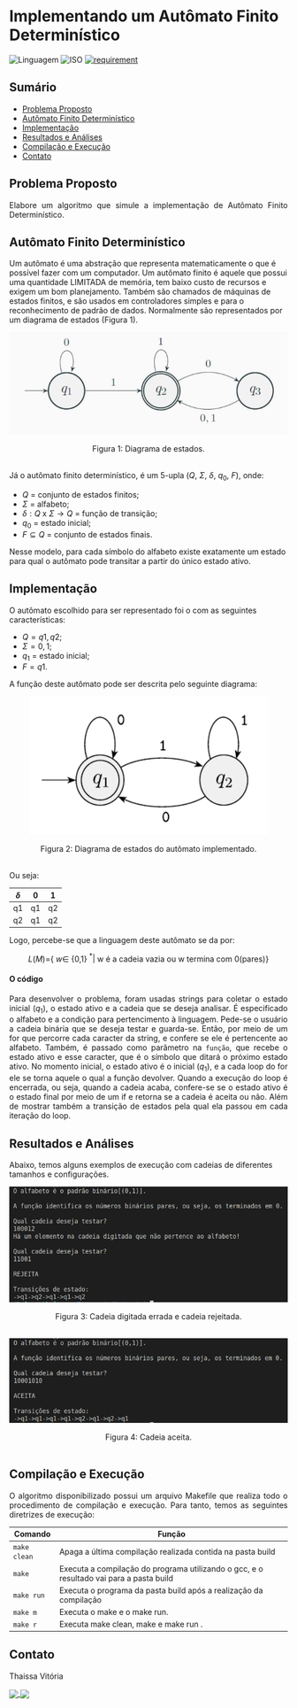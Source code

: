 # Implementando um Autômato Finito Determinístico
![Linguagem](https://img.shields.io/badge/Linguagem-C%2B%2B-blue)
![ISO](https://img.shields.io/badge/ISO-Linux-blueviolet)
[![requirement](https://img.shields.io/badge/IDE-Visual%20Studio%20Code-informational)](https://code.visualstudio.com/docs/?dv=linux64_deb)

## Sumário

<!--ts-->
   * [Problema Proposto](#problema-proposto)
   * [Autômato Finito Determinístico](#autômato-finito-determinístico)
   * [Implementação](#implementação)
   * [Resultados e Análises](#resultados-e-análises)
   * [Compilação e Execução](#compilação-e-execução)
   * [Contato](#contato)
<!--te-->

## Problema Proposto
<div align="justify">Elabore um algoritmo que simule a implementação de Autômato Finito Determinístico.
</div>

## Autômato Finito Determinístico

Um autômato é uma abstração que representa matematicamente o que é possível fazer com um computador. 
Um autômato finito é aquele que possui uma quantidade LIMITADA de memória, tem baixo custo de recursos e exigem um bom planejamento. Também são chamados de máquinas de estados finitos, e são usados em controladores simples e para o reconhecimento de padrão de dados. Normalmente são representados por um diagrama de estados (Figura 1).

<div align="center">
<img src=imgs/diagrama.png><p></p>
Figura 1: Diagrama de estados.
</div>
<br>

Já o autômato finito determinístico, é um 5-upla ($Q$, $\Sigma$, $\delta$, $q_0$, $F$), onde:

- $Q$ = conjunto de estados finitos;
- $\Sigma$ = alfabeto;
- $\delta: Q$ x $\Sigma \rightarrow Q$ = função de transição;
- $q_0$ = estado inicial;
- $F \subseteq Q$ = conjunto de estados finais.

Nesse modelo, para cada símbolo do alfabeto existe exatamente um estado para qual o autômato pode transitar a partir do único estado ativo.


## Implementação
 O autômato escolhido para ser representado foi o com as seguintes características:

 - $Q=q1,q2$;
- $\Sigma = 0,1$;
- $q_1$ = estado inicial;
- $F =q1$.

A função deste autômato pode ser descrita pelo seguinte diagrama:

<div align="center">
<img src=imgs/automato.png><p></p>
Figura 2: Diagrama de estados do autômato implementado.
</div>
</br>

Ou seja:

<div align="center">

| $\delta$ | 0 | 1 |                   
| -----------| --| --|
|  q1        |q1 | q2|
|  q2        |q1 | q2|

</div>

Logo, percebe-se que a linguagem deste autômato se da por:
</br>

<div align="center">

$L(M)=${ $w\in$ {0,1} $^*|$ w é a cadeia vazia ou w termina com 0(pares)}

</div>

#### O código

<div align="justify">

Para desenvolver o problema, foram usadas strings para coletar o estado inicial ($q_1$), o estado ativo e a cadeia que se deseja analisar.
É especificado o alfabeto e a condição para pertencimento à linguagem. Pede-se o usuário a cadeia binária que se deseja testar e guarda-se.
Então, por meio de um for que percorre cada caracter da string, e confere se ele é pertencente ao alfabeto. 
Também, é passado como parâmetro na `função`, que recebe o estado ativo e esse caracter, que é o símbolo que ditará o próximo estado ativo. No momento inicial, o estado ativo é o inicial ($q_1$), e a cada loop do for ele se torna aquele o qual a função devolver.
Quando a execução do loop é encerrada, ou seja, quando a cadeia acaba, confere-se se o estado ativo é o estado final por meio de um if e retorna se a cadeia é aceita ou não. Além de mostrar também a transição de estados pela qual ela passou em cada iteração do loop.
</div>

## Resultados e Análises
 Abaixo, temos alguns exemplos de execução com cadeias de diferentes tamanhos e configurações.

<div align="center">
<img src=imgs/errada.png><p></p>
Figura 3: Cadeia digitada errada e cadeia rejeitada.
</div>
</br>

<p></p>

<div align="center">
<img src=imgs/certa.png><p></p>
Figura 4: Cadeia aceita.
</div>
</br>
  
## Compilação e Execução

<div align="justify">
O algoritmo disponibilizado possui um arquivo Makefile que realiza todo o procedimento de compilação e execução. Para tanto, temos as seguintes diretrizes de execução:
</div>
<p></p>
<div align="center">

| Comando                |  Função                                                                                           |                     
| -----------------------| ------------------------------------------------------------------------------------------------- |
|  `make clean`          | Apaga a última compilação realizada contida na pasta build                                        |
|  `make`                | Executa a compilação do programa utilizando o gcc, e o resultado vai para a pasta build           |
|  `make run`            | Executa o programa da pasta build após a realização da compilação                                 |
|  `make m`              | Executa o make e o make run.                                                                      |
|  `make r`              | Executa make clean, make e make run        .                                                      |
</div>

## Contato

<div>
<p align="justify"> Thaissa Vitória</p>
<a href="https://t.me/thaissadaldegan">
<img align="center"  src="https://img.shields.io/badge/Telegram-2CA5E0?style=for-the-badge&logo=telegram&logoColor=white"/> 

<a href="https://www.linkedin.com/in/thaissa-vitoria-daldegan-6a84b9153/">
<img align="center"  src="https://img.shields.io/badge/LinkedIn-0077B5?style=for-the-badge&logo=linkedin&logoColor=white"/>
</a>
</div>
